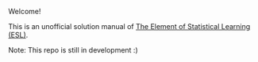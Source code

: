 Welcome!

This is an unofficial solution manual of [The Element of Statistical Learning (ESL)](https://web.stanford.edu/~hastie/ElemStatLearn/).

Note: This repo is still in development :)